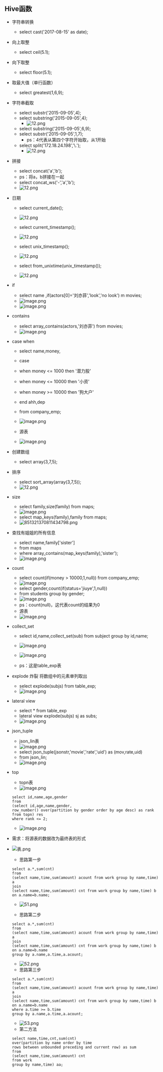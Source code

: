 ## Hive函数
* 字符串转换
	* select cast('2017-08-15' as date);
	

* 向上取整
	* select ceil(5.1);

* 向下取整
	* select floor(5.1);

* 取最大值（单行函数）
	* select greatest(1,6,9);
* 字符串截取
	* select substr('2015-09-05',4);
	* select substring('2015-09-05',4);
		* ![12.png](https://upload-images.jianshu.io/upload_images/14467401-f52e7010faf48859.png?imageMogr2/auto-orient/strip%7CimageView2/2/w/1240)
	* select substring('2015-09-05',6,9);
	* select substr('2015-09-05',1,7);
		* ps：4代表从第四个字符开始取，从1开始
	* select split('172.18.24.198','\\.');
		* ![12.png](https://upload-images.jianshu.io/upload_images/14467401-9ae1e4c2ad3b1038.png?imageMogr2/auto-orient/strip%7CimageView2/2/w/1240)

* 拼接
	* select concat('a','b');
	* ps：将a，b拼接在一起
	* select concat_ws('-','a','b');
	* ![12.png](https://upload-images.jianshu.io/upload_images/14467401-e276b984d9a8528b.png?imageMogr2/auto-orient/strip%7CimageView2/2/w/1240)
* 日期
	* select current_date();
	* ![12.png](https://upload-images.jianshu.io/upload_images/14467401-f3be22963d962a7a.png?imageMogr2/auto-orient/strip%7CimageView2/2/w/1240)

	* select current_timestamp();
	* ![12.png](https://upload-images.jianshu.io/upload_images/14467401-714b38aaeec657f5.png?imageMogr2/auto-orient/strip%7CimageView2/2/w/1240)

	* select unix_timestamp();
	* ![12.png](https://upload-images.jianshu.io/upload_images/14467401-86eb5562c978f56a.png?imageMogr2/auto-orient/strip%7CimageView2/2/w/1240)
	* select from_unixtime(unix_timestamp());
	* ![12.png](https://upload-images.jianshu.io/upload_images/14467401-edc934a518f2fcee.png?imageMogr2/auto-orient/strip%7CimageView2/2/w/1240)
* if
	* select name ,if(actors[0]='刘亦菲','look','no look') m movies;
	* ![image.png](https://upload-images.jianshu.io/upload_images/14467401-42918704c1bf85e0.png?imageMogr2/auto-orient/strip%7CimageView2/2/w/1240)
	* ![image.png](https://upload-images.jianshu.io/upload_images/14467401-d5666ff2ee67364b.png?imageMogr2/auto-orient/strip%7CimageView2/2/w/1240)
* contains
	* select array_contains(actors,'刘亦菲') from movies;
	* ![image.png](https://upload-images.jianshu.io/upload_images/14467401-58a6ac652d754b9c.png?imageMogr2/auto-orient/strip%7CimageView2/2/w/1240)
* case when
	* select name,money,
	* case 
	* when money <= 1000 then '潜力股'
	* when money <= 10000 then '小资'
	* when money >= 10000 then '狗大户'
	* end ahh,dep
	* from company_emp;
	* ![image.png](https://upload-images.jianshu.io/upload_images/14467401-53f3d6773c93806d.png?imageMogr2/auto-orient/strip%7CimageView2/2/w/1240)

	* 源表
	* ![image.png](https://upload-images.jianshu.io/upload_images/14467401-e9eac7eb407849c1.png?imageMogr2/auto-orient/strip%7CimageView2/2/w/1240)
* 创建数组
	* select array(3,7,5);
* 排序
	* select sort_array(array(3,7,5));
	* ![12.png](https://upload-images.jianshu.io/upload_images/14467401-e1b6a6e7bc3c8fe5.png?imageMogr2/auto-orient/strip%7CimageView2/2/w/1240)
* size
	* select family,size(family) from maps;
	* ![image.png](https://upload-images.jianshu.io/upload_images/14467401-a2ba63cf636da209.png?imageMogr2/auto-orient/strip%7CimageView2/2/w/1240)
	* select map_keys(family),family from maps;
	* ![851321370811434798.png](https://upload-images.jianshu.io/upload_images/14467401-94cbccec3d4a7db8.png?imageMogr2/auto-orient/strip%7CimageView2/2/w/1240)
* 查找有姐姐的所有信息
	* select name,family['sister'] 
	* from maps 
	* where array_contains(map_keys(family),'sister'); 
	* ![image.png](https://upload-images.jianshu.io/upload_images/14467401-ab7a39d774fd842e.png?imageMogr2/auto-orient/strip%7CimageView2/2/w/1240)
* count
	* select count(if(money > 10000,1,null)) from company_emp;
	* ![image.png](https://upload-images.jianshu.io/upload_images/14467401-242aeae131389362.png?imageMogr2/auto-orient/strip%7CimageView2/2/w/1240)
	* select gender,count(if(status='jiuye',1,null)) 
	* from students group by gender;
	* ![image.png](https://upload-images.jianshu.io/upload_images/14467401-b61ae3bf2bf5b60b.png?imageMogr2/auto-orient/strip%7CimageView2/2/w/1240)
	* ps：count(null)，这代表count的结果为0
	* 源表
	* ![image.png](https://upload-images.jianshu.io/upload_images/14467401-2cf93db5b26b6529.png?imageMogr2/auto-orient/strip%7CimageView2/2/w/1240)
* collect_set
	* select id,name,collect_set(sub) from subject group by id,name;
	* ![image.png](https://upload-images.jianshu.io/upload_images/14467401-11c124d2130dd75b.png?imageMogr2/auto-orient/strip%7CimageView2/2/w/1240)
	* ![image.png](https://upload-images.jianshu.io/upload_images/14467401-16b94fbe030472f5.png?imageMogr2/auto-orient/strip%7CimageView2/2/w/1240)

	* ps：这是table_exp表
* explode 炸裂 将数组中的元素单列取出
	* select explode(subjs) from table_exp;
	* ![image.png](https://upload-images.jianshu.io/upload_images/14467401-37116411d901043d.png?imageMogr2/auto-orient/strip%7CimageView2/2/w/1240)
* lateral view
	* select * from table_exp
	* lateral view explode(subjs) sj as subs;
	* ![image.png](https://upload-images.jianshu.io/upload_images/14467401-d2a6a73fd53b79f1.png?imageMogr2/auto-orient/strip%7CimageView2/2/w/1240)
* json_tuple
	* json_lin表
	* ![image.png](https://upload-images.jianshu.io/upload_images/14467401-d63e8a3d52060bf4.png?imageMogr2/auto-orient/strip%7CimageView2/2/w/1240)
	* select json_tuple(jsonstr,'movie','rate','uid') as (mov,rate,uid)
	* from json_lin;
	* ![image.png](https://upload-images.jianshu.io/upload_images/14467401-0bb9af5cce596412.png?imageMogr2/auto-orient/strip%7CimageView2/2/w/1240)

* top
	* topn表
	* ![image.png](https://upload-images.jianshu.io/upload_images/14467401-0138b0dce8f647bc.png?imageMogr2/auto-orient/strip%7CimageView2/2/w/1240)
	```
	select id,name,age,gender
	from
	(select id,age,name,gender,
	row_number() over(partition by gender order by age desc) as rank 
	from topn) res
	where rank <= 2;
	```
	* ![image.png](https://upload-images.jianshu.io/upload_images/14467401-73199c5f863006bf.png?imageMogr2/auto-orient/strip%7CimageView2/2/w/1240)

	
	
	
	
	
	
	
	
* 需求：将源表的数据改为最终表的形式
* ![表.png](https://upload-images.jianshu.io/upload_images/14467401-4be40d510da2bb6f.png?imageMogr2/auto-orient/strip%7CimageView2/2/w/1240)
	* 思路第一步
	```
	select a.*,sum(cnt) 
	from 
	(select name,time,sum(amount) acount from work group by name,time) a
	join
	(select name,time,sum(amount) cnt from work group by name,time) b
	on a.name=b.name;
	```
	* ![51.png](https://upload-images.jianshu.io/upload_images/14467401-a47ade8fe83af428.png?imageMogr2/auto-orient/strip%7CimageView2/2/w/1240)
	
	* 思路第二步
	```
	select a.*,sum(cnt) 
	from 
	(select name,time,sum(amount) acount from work group by name,time) a
	join
	(select name,time,sum(amount) cnt from work group by name,time) b
	on a.name=b.name
	group by a.name,a.time,a.acount;
	```
	* ![52.png](https://upload-images.jianshu.io/upload_images/14467401-49ac24cf0eb60c81.png?imageMogr2/auto-orient/strip%7CimageView2/2/w/1240)
	* 思路第三步
	```
	select a.*,sum(cnt) 
	from 
	(select name,time,sum(amount) acount from work group by name,time) a
	join
	(select name,time,sum(amount) cnt from work group by name,time) b
	on a.name=b.name
	where a.time >= b.time
	group by a.name,a.time,a.acount;
	```
	* ![53.png](https://upload-images.jianshu.io/upload_images/14467401-54f00b1cb30469b7.png?imageMogr2/auto-orient/strip%7CimageView2/2/w/1240)
	* 第二方法
	```
	select name,time,cnt,sum(cnt) 
	over(partition by name order by time
	rows between unbounded preceding and current row) as sum
	from 
	(select name,time,sum(amount) cnt
	from work
	group by name,time) aa;
	```

